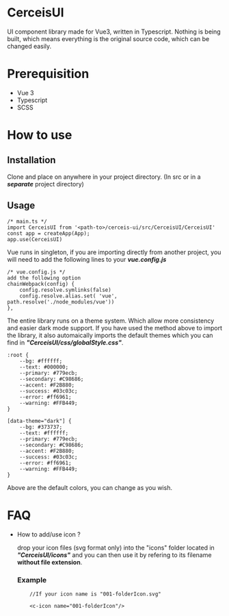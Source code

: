 # CerceisUI
UI component library made for Vue3, written in Typescript. Nothing is being built, which means everything is the original source code, which can be changed easily.

# Prerequisition
- Vue 3 
- Typescript
- SCSS

# How to use

## Installation
Clone and place on anywhere in your project directory. (In src or in a ***separate*** project directory)  

## Usage
	/* main.ts */
	import CerceisUI from '<path-to>/cerceis-ui/src/CerceisUI/CerceisUI'
	const app = createApp(App);
	app.use(CerceisUI)

Vue runs in singleton, if you are importing directly from another project, you will need to add the following lines to your ***vue.config.js***  

	/* vue.config.js */
	add the following option
	chainWebpack(config) {
		config.resolve.symlinks(false)
		config.resolve.alias.set( 'vue', path.resolve('./node_modules/vue'))    
	},  

The entire library runs on a theme system. Which allow more consistency and easier dark mode support. If you have used the method above to import the library, it also automaically imports the default themes which you can find in ***"CerceisUI/css/globalStyle.css"***.

	:root {
		--bg: #ffffff;
		--text: #000000;
		--primary: #779ecb;
		--secondary: #C98686;
		--accent: #F2B880;
		--success: #03c03c;
		--error: #ff6961;
		--warning: #FFB449;
	}

	[data-theme="dark"] {
		--bg: #373737;
		--text: #ffffff;
		--primary: #779ecb;
		--secondary: #C98686;
		--accent: #F2B880;
		--success: #03c03c;
		--error: #ff6961;
		--warning: #FFB449;
	}
Above are the default colors, you can change as you wish.
## 

# FAQ
- How to add/use icon ?  

	drop your icon files (svg format only) into the "icons" folder located in ***"CerceisUI/icons"*** and you can then use it by refering to its filename **without file extension**.
	### Example
	```
		//If your icon name is "001-folderIcon.svg"

		<c-icon name="001-folderIcon"/>
	```
	
